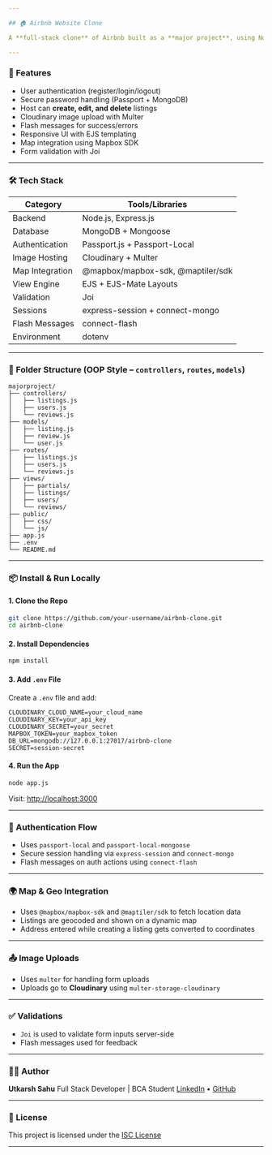 ```yaml
---

## 🏠 Airbnb Website Clone

A **full-stack clone** of Airbnb built as a **major project**, using Node.js, Express.js, MongoDB, EJS templating, authentication (Passport.js), image uploads (Cloudinary), and interactive maps (Mapbox/Maptiler). Users can register, list, edit, and book stays — just like the real Airbnb experience.

---
```


### 🚀 Features

* User authentication (register/login/logout)
* Secure password handling (Passport + MongoDB)
* Host can **create, edit, and delete** listings
* Cloudinary image upload with Multer
* Flash messages for success/errors
* Responsive UI with EJS templating
* Map integration using Mapbox SDK
* Form validation with Joi

---

### 🛠️ Tech Stack

| Category        | Tools/Libraries                   |
| --------------- | --------------------------------- |
| Backend         | Node.js, Express.js               |
| Database        | MongoDB + Mongoose                |
| Authentication  | Passport.js + Passport-Local      |
| Image Hosting   | Cloudinary + Multer               |
| Map Integration | @mapbox/mapbox-sdk, @maptiler/sdk |
| View Engine     | EJS + EJS-Mate Layouts            |
| Validation      | Joi                               |
| Sessions        | express-session + connect-mongo   |
| Flash Messages  | connect-flash                     |
| Environment     | dotenv                            |

---

### 📁 Folder Structure (OOP Style – `controllers`, `routes`, `models`)

```
majorproject/
├── controllers/
│   ├── listings.js
│   ├── users.js
│   └── reviews.js
├── models/
│   ├── listing.js
│   ├── review.js
│   └── user.js
├── routes/
│   ├── listings.js
│   ├── users.js
│   └── reviews.js
├── views/
│   ├── partials/
│   ├── listings/
│   ├── users/
│   └── reviews/
├── public/
│   ├── css/
│   └── js/
├── app.js
├── .env
└── README.md
```

---

### 📦 Install & Run Locally

#### 1. Clone the Repo

```bash
git clone https://github.com/your-username/airbnb-clone.git
cd airbnb-clone
```

#### 2. Install Dependencies

```bash
npm install
```

#### 3. Add `.env` File

Create a `.env` file and add:

```env
CLOUDINARY_CLOUD_NAME=your_cloud_name
CLOUDINARY_KEY=your_api_key
CLOUDINARY_SECRET=your_secret
MAPBOX_TOKEN=your_mapbox_token
DB_URL=mongodb://127.0.0.1:27017/airbnb-clone
SECRET=session-secret
```

#### 4. Run the App

```bash
node app.js
```

Visit: [http://localhost:3000](http://localhost:3000)

---

### 🔐 Authentication Flow

* Uses `passport-local` and `passport-local-mongoose`
* Secure session handling via `express-session` and `connect-mongo`
* Flash messages on auth actions using `connect-flash`

---

### 🌍 Map & Geo Integration

* Uses `@mapbox/mapbox-sdk` and `@maptiler/sdk` to fetch location data
* Listings are geocoded and shown on a dynamic map
* Address entered while creating a listing gets converted to coordinates

---

### 📤 Image Uploads

* Uses `multer` for handling form uploads
* Uploads go to **Cloudinary** using `multer-storage-cloudinary`

---

### ✅ Validations

* `Joi` is used to validate form inputs server-side
* Flash messages used for feedback

---

### 🙋‍♂️ Author

**Utkarsh Sahu**
Full Stack Developer | BCA Student
[LinkedIn](https://www.linkedin.com/in/your-profile) • [GitHub](https://github.com/your-username)

---

### 📄 License

This project is licensed under the [ISC License](https://opensource.org/licenses/ISC)

---
